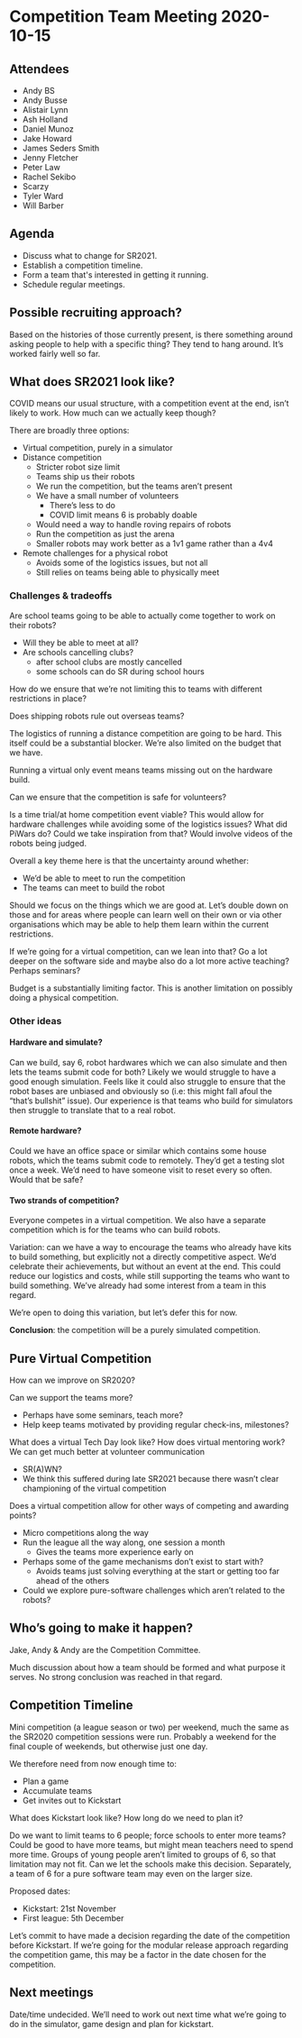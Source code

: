 # Competition Team Meeting 2020-10-15

## Attendees

* Andy BS
* Andy Busse
* Alistair Lynn
* Ash Holland
* Daniel Munoz
* Jake Howard
* James Seders Smith
* Jenny Fletcher
* Peter Law
* Rachel Sekibo
* Scarzy
* Tyler Ward
* Will Barber

## Agenda

* Discuss what to change for SR2021.
* Establish a competition timeline.
* Form a team that's interested in getting it running.
* Schedule regular meetings.

## Possible recruiting approach?

Based on the histories of those currently present, is there something around
asking people to help with a specific thing? They tend to hang around. It’s
worked fairly well so far.

## What does SR2021 look like?

COVID means our usual structure, with a competition event at the end, isn’t likely to work. How much can we actually keep though?

There are broadly three options:
* Virtual competition, purely in a simulator
* Distance competition
   * Stricter robot size limit
   * Teams ship us their robots
   * We run the competition, but the teams aren’t present
   * We have a small number of volunteers
      * There’s less to do
      * COVID limit means 6 is probably doable
   * Would need a way to handle roving repairs of robots
   * Run the competition as just the arena
   * Smaller robots may work better as a 1v1 game rather than a 4v4
* Remote challenges for a physical robot
   * Avoids some of the logistics issues, but not all
   * Still relies on teams being able to physically meet

### Challenges & tradeoffs

Are school teams going to be able to actually come together to work on their robots?
* Will they be able to meet at all?
* Are schools cancelling clubs?
   * after school clubs are mostly cancelled
   * some schools can do SR during school hours

How do we ensure that we’re not limiting this to teams with different restrictions in place?

Does shipping robots rule out overseas teams?

The logistics of running a distance competition are going to be hard. This itself could be a substantial blocker. We’re also limited on the budget that we have.

Running a virtual only event means teams missing out on the hardware build.

Can we ensure that the competition is safe for volunteers?

Is a time trial/at home competition event viable? This would allow for hardware challenges while avoiding some of the logistics issues?
What did PiWars do? Could we take inspiration from that?
Would involve videos of the robots being judged.

Overall a key theme here is that the uncertainty around whether:
* We’d be able to meet to run the competition
* The teams can meet to build the robot

Should we focus on the things which we are good at. Let’s double down on those and for areas where people can learn well on their own or via other organisations which may be able to help them learn within the current restrictions.

If we’re going for a virtual competition, can we lean into that? Go a lot deeper on the software side and maybe also do a lot more active teaching? Perhaps seminars?

Budget is a substantially limiting factor. This is another limitation on possibly doing a physical competition.

### Other ideas

#### Hardware and simulate?

Can we build, say 6, robot hardwares which we can also simulate and then lets the teams submit code for both?
Likely we would struggle to have a good enough simulation. Feels like it could also struggle to ensure that the robot bases are unbiased and obviously so (i.e: this might fall afoul the “that’s bullshit” issue).
Our experience is that teams who build for simulators then struggle to translate that to a real robot.

#### Remote hardware?

Could we have an office space or similar which contains some house robots, which the teams submit code to remotely. They’d get a testing slot once a week. We’d need to have someone visit to reset every so often. Would that be safe?

#### Two strands of competition?

Everyone competes in a virtual competition.
We also have a separate competition which is for the teams who can build robots.

Variation: can we have a way to encourage the teams who already have kits to build something, but explicitly not a directly competitive aspect. We’d celebrate their achievements, but without an event at the end. This could reduce our logistics and costs, while still supporting the teams who want to build something. We’ve already had some interest from a team in this regard.

We’re open to doing this variation, but let’s defer this for now.

**Conclusion**: the competition will be a purely simulated competition.

## Pure Virtual Competition

How can we improve on SR2020?

Can we support the teams more?
* Perhaps have some seminars, teach more?
* Help keep teams motivated by providing regular check-ins, milestones?

What does a virtual Tech Day look like?
How does virtual mentoring work?
We can get much better at volunteer communication
* SR(A)WN?
* We think this suffered during late SR2021 because there wasn’t clear championing of the virtual competition

Does a virtual competition allow for other ways of competing and awarding points?
* Micro competitions along the way
* Run the league all the way along, one session a month
   * Gives the teams more experience early on
* Perhaps some of the game mechanisms don’t exist to start with?
   * Avoids teams just solving everything at the start or getting too far ahead of the others
* Could we explore pure-software challenges which aren’t related to the robots?

## Who’s going to make it happen?

Jake, Andy & Andy are the Competition Committee.

Much discussion about how a team should be formed and what purpose it serves. No strong conclusion was reached in that regard.

## Competition Timeline

Mini competition (a league season or two) per weekend, much the same as the SR2020 competition sessions were run.
Probably a weekend for the final couple of weekends, but otherwise just one day.

We therefore need from now enough time to:
* Plan a game
* Accumulate teams
* Get invites out to Kickstart

What does Kickstart look like? How long do we need to plan it?

Do we want to limit teams to 6 people; force schools to enter more teams? Could be good to have more teams, but might mean teachers need to spend more time. Groups of young people aren’t limited to groups of 6, so that limitation may not fit. Can we let the schools make this decision. Separately, a team of 6 for a pure software team may even on the larger size.

Proposed dates:
* Kickstart: 21st November
* First league: 5th December

Let’s commit to have made a decision regarding the date of the competition before Kickstart.
If we’re going for the modular release approach regarding the competition game, this may be a factor in the date chosen for the competition.

## Next meetings

Date/time undecided.
We’ll need to work out next time what we’re going to do in the simulator, game design and plan for kickstart.
